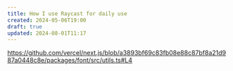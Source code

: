 ```yaml
---
title: How I use Raycast for daily use
created: 2024-05-06T19:00
draft: true
updated: 2024-08-01T11:17
---
```


https://github.com/vercel/next.js/blob/a3893bf69c83fb08e88c87bf8a21d987a0448c8e/packages/font/src/utils.ts#L4